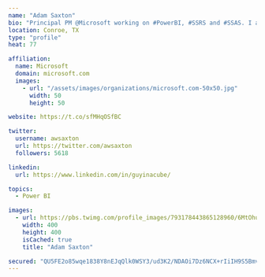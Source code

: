```yaml
---
name: "Adam Saxton"
bio: "Principal PM @Microsoft working on #PowerBI, #SSRS and #SSAS. I also go by @GuyInACube"
location: Conroe, TX
type: "profile"
heat: 77

affiliation:
  name: Microsoft
  domain: microsoft.com
  images:
    - url: "/assets/images/organizations/microsoft.com-50x50.jpg"
      width: 50
      height: 50

website: https://t.co/sfMHqOSfBC

twitter:
  username: awsaxton
  url: https://twitter.com/awsaxton
  followers: 5618

linkedin:
  url: https://www.linkedin.com/in/guyinacube/

topics:
  - Power BI

images:
  - url: https://pbs.twimg.com/profile_images/793178443865128960/6MtOhub__400x400.jpg
    width: 400
    height: 400
    isCached: true
    title: "Adam Saxton"

secured: "QU5FE2o85wqe1838Y8nEJqQlk0WSY3/ud3K2/NDAOi7Dz6NCX+rIiIH9S5BmvH/qgRXZuVZSgESzNS7NvOT/FJFfU1PPjhLEXvvLMMkdCIHMp3F/GBuBaGxISCpmvZ5KZitiiNMtL9V94U+hoPRwlDnvuuuXCrQpVJn1mWlKZ6IOpDIb/xz7UaZbvlN0sTmr62a1rqgxpKiL6hvyI2ZNRR5cJzkek/SarDJ6gmQIstaer92uF7kJPfCUy2mapRqDmZBGjKzCgZAhWqsaN7cjKdtcqAVr/QNd+fgK58rmnTnmET1FW1GB8wzO0NvFkufRuXUcLXl0HGErmOKRGPJ5fGi6mXZjnMc90edTohSachMtnk0X7e/SLa/kXTvZG5s0Ywcwz8+cUI7ofA0fuq5/YZwxftJUYL7vws8za4VSOwA=;L0GD/emLXM9FmgX+pGSSRw=="
---
```


